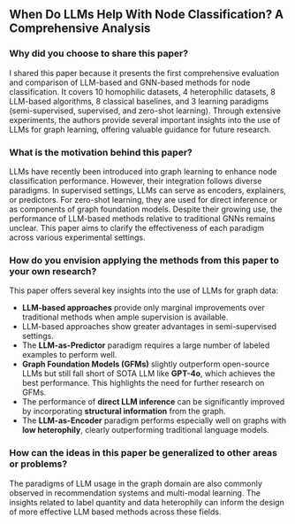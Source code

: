 ## When Do LLMs Help With Node Classification? A Comprehensive Analysis

### Why did you choose to share this paper?
  
I shared this paper because it presents the first comprehensive evaluation and comparison of LLM-based and GNN-based methods for node classification. It covers 10 homophilic datasets, 4 heterophilic datasets, 8 LLM-based algorithms, 8 classical baselines, and 3 learning paradigms (semi-supervised, supervised, and zero-shot learning). Through extensive experiments, the authors provide several important insights into the use of LLMs for graph learning, offering valuable guidance for future research.

### What is the motivation behind this paper?

LLMs have recently been introduced into graph learning to enhance node classification performance. However, their integration follows diverse paradigms. In supervised settings, LLMs can serve as encoders, explainers, or predictors. For zero-shot learning, they are used for direct inference or as components of graph foundation models. Despite their growing use, the performance of LLM-based methods relative to traditional GNNs remains unclear. This paper aims to clarify the effectiveness of each paradigm across various experimental settings.

### How do you envision applying the methods from this paper to your own research?
  
This paper offers several key insights into the use of LLMs for graph data:

- **LLM-based approaches** provide only marginal improvements over traditional methods when ample supervision is available.  
- LLM-based approaches show greater advantages in semi-supervised settings.  
- The **LLM-as-Predictor** paradigm requires a large number of labeled examples to perform well.  
- **Graph Foundation Models (GFMs)** slightly outperform open-source LLMs but still fall short of SOTA LLM like **GPT-4o**, which achieves the best performance. This highlights the need for further research on GFMs.  
- The performance of **direct LLM inference** can be significantly improved by incorporating **structural information** from the graph.  
- The **LLM-as-Encoder** paradigm performs especially well on graphs with **low heterophily**, clearly outperforming traditional language models.

### How can the ideas in this paper be generalized to other areas or problems?

The paradigms of LLM usage in the graph domain are also commonly observed in recommendation systems and multi-modal learning. The insights related to label quantity and data heterophily can inform the design of more effective LLM based methods across these fields.
